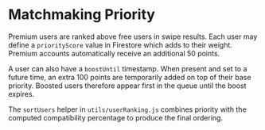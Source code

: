 # Matchmaking Priority

Premium users are ranked above free users in swipe results. Each user may define a `priorityScore` value in Firestore which adds to their weight. Premium accounts automatically receive an additional 50 points.

A user can also have a `boostUntil` timestamp. When present and set to a future time, an extra 100 points are temporarily added on top of their base priority. Boosted users therefore appear first in the queue until the boost expires.

The `sortUsers` helper in `utils/userRanking.js` combines priority with the computed compatibility percentage to produce the final ordering.

